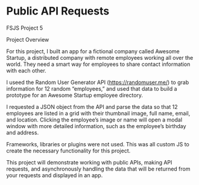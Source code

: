 # Public API Requests
 FSJS Project 5

Project Overview

For this project, I built an app for a fictional company called Awesome Startup, a distributed company with remote employees working all over the world. They need a smart way for employees to share contact information with each other.

I useed the Random User Generator API (https://randomuser.me/) to grab information for 12 random “employees,” and used that data to build a prototype for an Awesome Startup employee directory.

I requested a JSON object from the API and parse the data so that 12 employees are listed in a grid with their thumbnail image, full name, email, and location. Clicking the employee’s image or name will open a modal window with more detailed information, such as the employee’s birthday and address.

Frameworks, libraries or plugins were not used.  This was all custom JS to create the necessary functionality for this project.

This project will demonstrate working with public APIs, making API requests, and asynchronously handling the data that will be returned from your requests and displayed in an app.
